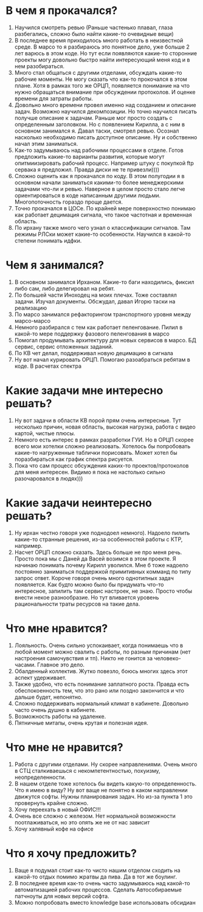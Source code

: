 # В чем я прокачался?

1. Научился смотреть  ревью (Раньше частенько плавал, глаза разбегались, сложно было найти какие-то очевидные вещи)
2. В последнее время приходилось много работать в неизвестной среде. В марсо то я разбираюсь это понятное дело, уже больше 2 лет варюсь в этом коде. Но тут если появляются какие-то сторонние проекты могу довольно быстро найти интересующий меня код и в нем разобираться. 
3. Много стал общаться с другими отделами, обсуждать какие-то рабочие моменты. Не могу сказать что как-то прокочался в этом плане. Хотя  в рамках того же ОРЦП, появляется понимание на что нужно обращаться внимание при обсуждении протоколов. И оценке времени для затраты работы.
4. Довольно много времени провел именно над созданием и описание задач. Возможно научился декомпозиции. Но точно научился писать получше описание к задачам. Раньше мог просто создать с определенным заголовком. Но с появлением Кирилла, а с ним в основном занимался я. Давал таски, смотрел ревью. Осознал насколько необходимо писать доступное описание. Ну и собственно начал этим заниматься.
5. Как-то задумываюсь над рабочими процессами в отделе. Готов предложить какие-то варианты развития, которые могут опитмиизировать рабочий процесс. Например штуку с покупкой ftp сервака я предложил. Правда диски не те привезли))))
6. Сложно оценить как я прокачался по коду. В этом полугодии я в основном начали заниматься какими-то более менеджерскими задачами что-ли и ревью. Наверное в целом просто стало легче ориентироваться в коде написанным другими людьми. Многопоточность гораздо проще дается.
7. Точно прокачался в ЦОСе. По крайней мере поверхностно понимаю как работает децимация сигнала, что такое частотная и временная область.
8. По ирхану также много чего узнал о классификации сигналов. Там режимы РЛСки может какие-то особенности. Научился в какой-то степени понимать идфки.

# Чем я занимался?

1. В основном занимался Ирханом. Какие-то баги находились, фиксил либо сам, либо делегировал на ребят. 
2. По большей части Иноходец на моих плечах. Тоже составлял задачи. Изучал документы. Обсжудал, давал Игорю таски на реализацию
3. По марсо занимался рефакторингом транспортного уровня между марсо-марсо
4. Немного разбирался с тем как работает пеленгование. Пилил в какой-то мере поддержку фазового пеленгования в марсо
5. Помогал продумывать архитектуру для новых сервисов в марсо. БД сервис, сервис отложенных заданий.
6. По КВ чет делал, поддерживал новую децимацию в сигнала
7. Ну вот начал курировать ОРЦП. Помогаю разоабраться ребятам в коде. В расчетах спектра

# Какие задачи мне интересно решать?

1. Ну вот задачи в области КВ порой прям очень интересные. Тут несколько причин, новая область, высокая нагрузка, работа с видео картой, чистые плюсы. 
2. Немного есть интерес в рамках разработки ГУИ. Но в ОРЦП скорее всего мои хотелки сложно реализовать. Хотелось бы попробовать какие-то нагруженные таблички порисовать. Может хотел бы поразбираться как график спектра рисуется.
3. Пока что сам процесс обсуждения каких-то проектов/протоколов для меня интересен. Видимо я пока не настолько сильно разочаровался в людях)))

# Какие задачи неинтересно решать?

1. Ну ирхан честно говоря уже поднодоел немного). Надоело пилить какие-то странные решения, из-за особенностей работы с КТР, например.
2. Насчет ОРЦП сложно сказать. Здесь больше не про меня речь. Просто пока мы с Даней да Васей возимся в этом проекте. Я начинаю понимать почему Кирилл уволился. Мне б тоже надоело постоянно заниматься поддержкой примитивных комманд по типу запрос ответ. Короче говоря очень много однотипных задач появляется. Как будто можно было бы придумать что-то интересное, запилить там сервис настроек, не знаю. Просто чтобы внести некое разнообразие. Но тут вливается уровень рациональности траты ресурсов на такие дела.

# Что мне нравится?

1. Лояльность. Очень сильно успокаивает, когда понимаешь что в любой момент можно свалить с работы, по разным причинам (нет настроения самочувствия и тп). Никто не гонится за человеко-часами. Главное это дело.
2. Обалденный коллектив. Жутко повезло, боюсь многих здесь этот аспект удерживает.
3. Также удобно, что есть понимание заплатного роста. Правда есть обеспокоенность тем, что это рано или поздно закончится и что дальше будет, непонятно.
4. Сложно поддерживать нормальный климат в кабинете. Довольно часто очень душно в кабинете.
5. Возможность работы на удаленке.
6. Пятничные митапы, очень крутая и полезная идея.

# Что мне не нравится?

1. Работа с другими отделами. Ну скорее направлениями. Очень много в СТЦ сталкиваешься с некомпетентностью, похуизму, неопределенности.
2. В нашем отделе тоже хотелось бы видеть какую-то определенность. Что я имею в виду? Ну вот ваще не понятно в каком направлении движутся софты. Нужны планирования задач. Но из-за пункта 1 это провернуть крайне сложно.
3. Хочу переехать в новый ОФИС!!!
4. Очень все сложно с железом. Нет нормальной возможности поотлаживаться, но это опять же не от нас зависит
5. Хочу халявный кофе на офисе

# Что я хочу предложить?

1. Ваще я подумал стоит как-то чисто нашим отделом сходить на какой-то отдых помимо жратвы да пива. Да в тот же боулинг.
2. В последнее время как-то очень часто задумываюсь над какой-то автоматизацией рабочих процессов. Сделать Автособираемые патчноуты для новых версий софта.
3. Можно попробовать вместо knowledge base использовать обсидиан